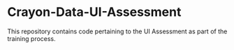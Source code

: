 # Crayon-Data-UI-Assessment
This repository contains code pertaining to the UI Assessment as part of the training process.
